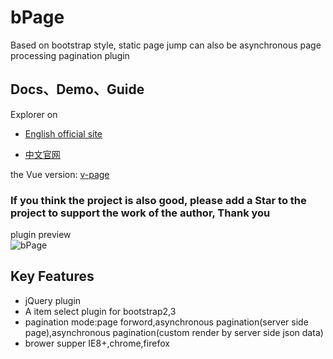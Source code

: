 # bPage
Based on bootstrap style, static page jump can also be asynchronous page processing pagination plugin

## Docs、Demo、Guide

Explorer on 

- [English official site](https://terryz.github.io/bpage/index.html)

- [中文官网](https://terryz.oschina.io/bpage/index.html)

the Vue version: [v-page](https://github.com/TerryZ/v-page)

### If you think the project is also good, please add a Star to the project to support the work of the author, Thank you

plugin preview  
![bPage](https://terryz.github.io/image/bPage.png)

## Key Features

<ul>
	<li>jQuery plugin</li>
	<li>A item select plugin for bootstrap2,3</li>
	<li>pagination mode:page forword,asynchronous pagination(server side page),asynchronous pagination(custom render by server side json data)</li>
	<li>brower supper IE8+,chrome,firefox</li>
</ul>
